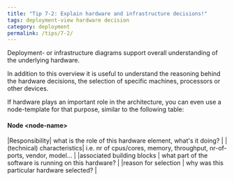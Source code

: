 ```yaml
---
title: "Tip 7-2: Explain hardware and infrastructure decisions!"
tags: deployment-view hardware decision
category: deployment
permalink: /tips/7-2/
---
```

Deployment- or infrastructure diagrams support overall understanding of the underlying hardware.

In addition to this overview it is useful to understand the reasoning behind the hardware
decisions, the selection of specific machines, processors or other devices.

If hardware plays an important role in the architecture, you can even use a node-template
for that purpose, similar to the following table:

#### Node &lt;node-name>

|Responsibility| what is the role of this hardware element, what's it doing? |
|(technical) characteristics| i.e. nr of cpus/cores, memory, throughput, nr-of-ports, vendor, model... |
|associated building blocks | what part of the software is running on this hardware? |
|reason for selection | why was this particular hardware selected? |
